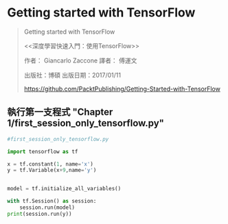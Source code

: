 # Getting started with TensorFlow
> Getting started with TensorFlow
>
> <<深度學習快速入門：使用TensorFlow>> 
>
> 作者： Giancarlo Zaccone  譯者： 傅運文  
>
> 出版社：博碩  出版日期：2017/01/11 
>
> https://github.com/PacktPublishing/Getting-Started-with-TensorFlow

## 執行第一支程式 "Chapter 1/first_session_only_tensorflow.py"
```python
#first_session_only_tensorflow.py

import tensorflow as tf

x = tf.constant(1, name='x')
y = tf.Variable(x+9,name='y')


model = tf.initialize_all_variables()

with tf.Session() as session:
    session.run(model)
print(session.run(y))
```
